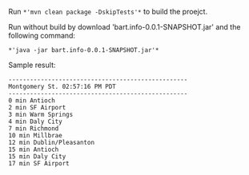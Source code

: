 Run ```*'mvn clean package -DskipTests'*``` to build the proejct.

Run without build by download 'bart.info-0.0.1-SNAPSHOT.jar' and the following command:
```
*'java -jar bart.info-0.0.1-SNAPSHOT.jar'*
```

Sample result:
```
--------------------------------------------------
Montgomery St. 02:57:16 PM PDT
--------------------------------------------------
0 min Antioch
2 min SF Airport
3 min Warm Springs
4 min Daly City
7 min Richmond
10 min Millbrae
12 min Dublin/Pleasanton
15 min Antioch
15 min Daly City
17 min SF Airport
```
